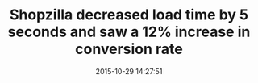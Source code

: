 ---
layout: post
title:  "Shopzilla decreased load time by 5 seconds and saw a 12% increase in conversion rate"
date:   2015-10-29 14:27:51
storySource: "http://velocityconf.com/velocity2009/public/schedule/detail/7709"
categories:
tags: 
 - conversions
---